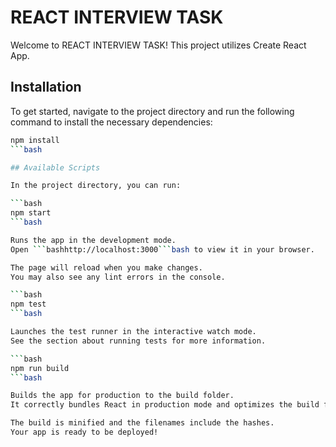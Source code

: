 # REACT INTERVIEW TASK

Welcome to REACT INTERVIEW TASK! This project utilizes Create React App.

## Installation

To get started, navigate to the project directory and run the following command to install the necessary dependencies:

```bash
npm install
```bash

## Available Scripts

In the project directory, you can run:

```bash
npm start
```bash

Runs the app in the development mode.
Open ```bashhttp://localhost:3000```bash to view it in your browser.

The page will reload when you make changes.
You may also see any lint errors in the console.

```bash
npm test
```bash

Launches the test runner in the interactive watch mode.
See the section about running tests for more information.

```bash
npm run build
```bash

Builds the app for production to the build folder.
It correctly bundles React in production mode and optimizes the build for the best performance.

The build is minified and the filenames include the hashes.
Your app is ready to be deployed!

